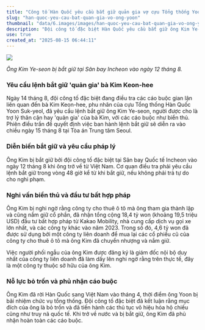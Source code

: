 ```yaml
---
title: "Công tố Hàn Quốc yêu cầu bắt giữ quản gia vợ cựu Tổng thống Yoon"
slug: "han-quoc-yeu-cau-bat-quan-gia-vo-ong-yoon"
thumbnail: "data/6.images/images/han-quoc-yeu-cau-bat-quan-gia-vo-ong-yoon.webp"
description: "Đội công tố đặc biệt Hàn Quốc yêu cầu bắt giữ ông Kim Ye-seon, được cho là quản gia của vợ cựu Tổng thống Yoon Suk-yeol, với cáo buộc biển thủ và đầu tư bất hợp pháp. Ông Kim bị bắt giữ khi về nước từ Việt Nam."
use: true
created_at: "2025-08-15 06:44:11"
---
```


![](/images/20250814-00498455-yonh-000-1-view.webp)

*Ông Kim Ye-seon bị bắt giữ tại Sân bay Incheon vào ngày 12 tháng 8.*

### Yêu cầu lệnh bắt giữ 'quản gia' bà Kim Keon-hee

Ngày 14 tháng 8, đội công tố đặc biệt đang điều tra các cáo buộc gian lận liên quan đến bà Kim Keon-hee, phu nhân của cựu Tổng thống Hàn Quốc Yoon Suk-yeol, đã yêu cầu lệnh bắt giữ ông Kim Ye-seon, người được cho là trợ lý thân cận hay 'quản gia' của bà Kim, với các cáo buộc như biển thủ. Phiên điều trần để quyết định việc ban hành lệnh bắt giữ sẽ diễn ra vào chiều ngày 15 tháng 8 tại Tòa án Trung tâm Seoul.

### Diễn biến bắt giữ và yêu cầu pháp lý

Ông Kim bị bắt giữ bởi đội công tố đặc biệt tại Sân bay Quốc tế Incheon vào ngày 12 tháng 8 khi ông trở về từ Việt Nam. Cơ quan điều tra phải yêu cầu lệnh bắt giữ trong vòng 48 giờ kể từ khi bắt giữ, nếu không phải trả tự do cho nghi phạm.

### Nghi vấn biển thủ và đầu tư bất hợp pháp

Ông Kim bị nghi ngờ rằng công ty cho thuê ô tô mà ông tham gia thành lập và cũng nắm giữ cổ phần, đã nhận tổng cộng 18,4 tỷ won (khoảng 19,5 triệu USD) đầu tư bất hợp pháp từ Kakao Mobility, nhà cung cấp dịch vụ gọi xe lớn nhất, và các công ty khác vào năm 2023. Trong số đó, 4,6 tỷ won đã được sử dụng bởi một công ty liên doanh để mua lại các cổ phiếu cũ của công ty cho thuê ô tô mà ông Kim đã chuyển nhượng và nắm giữ.

Việc người phối ngẫu của ông Kim được đăng ký là giám đốc nội bộ duy nhất của công ty liên doanh đã làm dấy lên nghi ngờ rằng trên thực tế, đây là một công ty thuộc sở hữu của ông Kim.

### Nỗ lực bỏ trốn và phủ nhận cáo buộc

Ông Kim đã rời Hàn Quốc sang Việt Nam vào tháng 4, thời điểm ông Yoon bị bãi nhiệm chức vụ tổng thống. Đội công tố đặc biệt đã kết luận rằng mục đích của ông là bỏ trốn và đã tiến hành các thủ tục vô hiệu hóa hộ chiếu cũng như truy nã quốc tế. Khi trở về nước và bị bắt giữ, ông Kim đã phủ nhận hoàn toàn các cáo buộc.